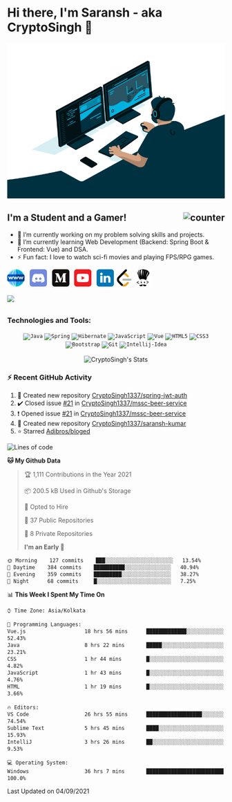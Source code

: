 # Hi there, I'm Saransh - aka CryptoSingh 👋

<div align="center">
<img src="https://github.com/CryptoSingh1337/CryptoSingh1337/blob/master/icons/code.gif" height="360px" width="640px" alt="gif"/>
</div>

## I'm a Student and a Gamer!<img src="https://komarev.com/ghpvc/?username=cryptosingh1337" alt="counter" align="right"/>

- 🔭 I’m currently working on my problem solving skills and projects.
- 🌱 I’m currently learning Web Development (Backend: Spring Boot & Frontend: Vue) and DSA.
- ⚡ Fun fact: I love to watch sci-fi movies and playing FPS/RPG games.

<a href="https://saransh-kumar.online/" target="_blank"><img alt="website" height="40px" width="40px" src="./icons/world-wide-web.svg"/></a>&nbsp;&nbsp;
<a href="https://discord.gg/6efHuzv" target="_blank"><img alt="discord" height="40px" width="40px" src="https://raw.githubusercontent.com/edent/SuperTinyIcons/master/images/svg/discord.svg"/></a>&nbsp;&nbsp;
<a href="https://cryptosingh1337.medium.com/" target="_blank"><img alt="Medium" height="40px" width="40px" src="https://raw.githubusercontent.com/edent/SuperTinyIcons/master/images/svg/medium.svg"/></a>&nbsp;&nbsp;
<a href="https://youtube.com/cryptosingh" target="_blank"><img alt="youtube" height="40px" width="40px" src="https://raw.githubusercontent.com/edent/SuperTinyIcons/master/images/svg/youtube.svg"/></a>&nbsp;&nbsp;
<a href="https://linkedin.com/in/saransh-kumar-2k19/" target="_blank"><img alt="linkedin" height="40px" width="40px" src="https://raw.githubusercontent.com/edent/SuperTinyIcons/master/images/svg/linkedin.svg"/></a>
<a href="https://leetcode.com/cryptosingh/" target="_blank"><img alt="leetcode" height="40px" width="40px" src="./icons/leetcode.svg"/></a>
<a href="https://codechef.com/users/cryptosingh" target="_blank"><img alt="codechef" height="40px" width="40px" src="./icons/codechef.svg"/></a>
<br>
<br>
<a href="https://github.com/CryptoSingh1337/cryptosingh1337.github.io/raw/master/src/assets/resume/SaranshKumar-Resume.pdf" download>![](https://img.shields.io/badge/Download-R%C3%A9sum%C3%A9-blue?style=plastic)</a>

##

### Technologies and Tools:

<div align="center">
<code><img alt="Java" height="40px" width="40px" src="https://raw.githubusercontent.com/tomchen/stack-icons/master/logos/java.svg" title="Java"/></code>
<code><img alt="Spring" height="40px" width="40px" src="https://raw.githubusercontent.com/tomchen/stack-icons/master/logos/spring.svg" title="Spring"/></code>
<code><img alt="Hibernate" height="40px" width="40px" src="https://raw.githubusercontent.com/tomchen/stack-icons/master/logos/hibernate.svg" title="Hibernate"/></code>
<code><img alt="JavaScript" height="40px" width="40px" src="https://raw.githubusercontent.com/tomchen/stack-icons/master/logos/javascript.svg" title="JavaScript"/></code>
<code><img alt="Vue" height="40px" width="40px" src="https://raw.githubusercontent.com/tomchen/stack-icons/master/logos/vue.svg" title="Vue 3"/></code>
<code><img alt="HTML5" height="40px" width="40px" src="https://raw.githubusercontent.com/tomchen/stack-icons/master/logos/html-5.svg" title="HTML5"/></code>
<code><img alt="CSS3" height="40px" width="40px" src="https://raw.githubusercontent.com/tomchen/stack-icons/master/logos/css-3.svg" title="CSS3"/></code>
<code><img alt="Bootstrap" height="40px" width="40px" src="https://raw.githubusercontent.com/tomchen/stack-icons/master/logos/bootstrap.svg" title="Bootstrap"/></code>
<code><img alt="Git" height="40px" width="40px" src="https://raw.githubusercontent.com/tomchen/stack-icons/master/logos/git-icon.svg" title="Git"/></code>
<code><img alt="Intellij-Idea" height="40px" width="40px" src="https://raw.githubusercontent.com/tomchen/stack-icons/master/logos/intellij-idea.svg" title="Intellij-IDEA"/></code>
</div>
<br>
<div align="center">
<img  alt="CryptoSingh's Stats" src="https://github-readme-stats.vercel.app/api?username=CryptoSingh1337&show_icons=true&bg_color=FFFFFF&title_color=003140&icon_color=003140&text_color=0486AA" title="Stats"/>
</div>

### ⚡ Recent GitHub Activity

<!--RECENT_ACTIVITY:start-->

1. 📔 Created new repository [CryptoSingh1337/spring-jwt-auth](https://github.com/CryptoSingh1337/spring-jwt-auth)
2. ✔️ Closed issue [#21](https://github.com/CryptoSingh1337/mssc-beer-service/issues/21) in [CryptoSingh1337/mssc-beer-service](https://github.com/CryptoSingh1337/mssc-beer-service)
3. ❗️ Opened issue [#21](https://github.com/CryptoSingh1337/mssc-beer-service/issues/21) in [CryptoSingh1337/mssc-beer-service](https://github.com/CryptoSingh1337/mssc-beer-service)
4. 📔 Created new repository [CryptoSingh1337/saransh-kumar](https://github.com/CryptoSingh1337/saransh-kumar)
5. ⭐ Starred [Adibros/bloged](https://github.com/Adibros/bloged)
<!--RECENT_ACTIVITY:end-->

<!--START_SECTION:waka-->

![Lines of code](https://img.shields.io/badge/From%20Hello%20World%20I%27ve%20Written-427582%20lines%20of%20code-blue)

**🐱 My Github Data**

> 🏆 1,111 Contributions in the Year 2021
>
> 📦 200.5 kB Used in Github's Storage
>
> 💼 Opted to Hire
>
> 📜 37 Public Repositories
>
> 🔑 8 Private Repositories
>
> **I'm an Early 🐤**

```text
🌞 Morning    127 commits    ███░░░░░░░░░░░░░░░░░░░░░░   13.54%
🌆 Daytime    384 commits    ██████████░░░░░░░░░░░░░░░   40.94%
🌃 Evening    359 commits    █████████░░░░░░░░░░░░░░░░   38.27%
🌙 Night      68 commits     █░░░░░░░░░░░░░░░░░░░░░░░░   7.25%

```

📊 **This Week I Spent My Time On**

```text
⌚︎ Time Zone: Asia/Kolkata

💬 Programming Languages:
Vue.js                   18 hrs 56 mins      █████████████░░░░░░░░░░░░   52.43%
Java                     8 hrs 22 mins       █████░░░░░░░░░░░░░░░░░░░░   23.21%
CSS                      1 hr 44 mins        █░░░░░░░░░░░░░░░░░░░░░░░░   4.82%
JavaScript               1 hr 43 mins        █░░░░░░░░░░░░░░░░░░░░░░░░   4.76%
HTML                     1 hr 19 mins        █░░░░░░░░░░░░░░░░░░░░░░░░   3.66%

🔥 Editors:
VS Code                  26 hrs 55 mins      ██████████████████░░░░░░░   74.54%
Sublime Text             5 hrs 45 mins       ████░░░░░░░░░░░░░░░░░░░░░   15.93%
IntelliJ                 3 hrs 26 mins       ██░░░░░░░░░░░░░░░░░░░░░░░   9.53%

💻 Operating System:
Windows                  36 hrs 7 mins       █████████████████████████   100.0%

```

Last Updated on 04/09/2021

<!--END_SECTION:waka-->
